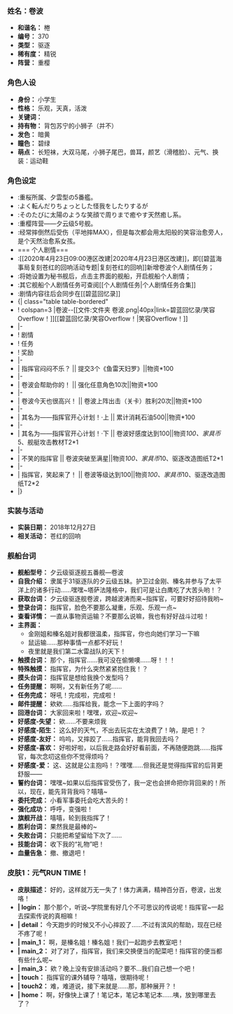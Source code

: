 ### 姓名：卷波
* **和谐名：** 棬
* **编号：** 370
* **类型：** 驱逐
* **稀有度：** 精锐
* **阵营：** 重樱


### 角色人设
* **身份：** 小学生
* **性格：** 乐观，天真，活泼
* **关键词：** 
* **持有物：** 背包苏宁的小狮子（并不）
* **发色：** 暗黄
* **瞳色：** 碧绿
* **萌点：** 长短袜，大双马尾，小狮子尾巴，兽耳，颜艺（滑稽脸）、元气、换装：运动鞋


### 角色设定
* :重桜所属、夕雲型の5番艦。
* :よく転んだりちょっとした怪我をしたりするが
* :そのたびに太陽のような笑顔で周りまで癒やす天然癒し系。
* :重樱阵营——夕云级5号舰。
* :经常摔倒然后受伤（平地摔MAX），但是每次都会用太阳般的笑容治愈旁人，是个天然治愈系女孩。
* === 个人剧情===
* :[[2020年4月23日09:00港区改建|2020年4月23日港区改建]]，即[[碧蓝海事局复刻苍红的回响活动专题|复刻苍红的回响]]新增卷波个人剧情任务；
* :将她设置为秘书舰后，点击主界面的舰船，开启舰船个人剧情；
* :其它舰船个人剧情任务可查阅[[个人剧情任务|个人剧情任务合集]]
* :剧情内容往后会同步在[[碧蓝回忆录]]
* {| class="table table-bordered"
* ! colspan=3 |卷波--[[文件:文件夹 卷波.png|40px|link=碧蓝回忆录/笑容Overflow！]][[碧蓝回忆录/笑容Overflow！|笑容Overflow！]]
* |-
* ! 剧情
* ! 任务
* ! 奖励
* |-
* | 指挥官闷闷不乐？ || 提交3个《鱼雷天妇罗》||物资*100
* |-
* | 卷波会帮助你的！ || 强化任意角色10次||物资*100
* |-
* | 卷波今天也很高兴！ || 卷波上阵出击（关卡）胜利20次||物资*100
* |-
* | 其名为——指挥官开心计划！·上 || 累计消耗石油500||物资*100
* |-
* | 其名为——指挥官开心计划！·下 || 卷波好感度达到100||物资*100、家具币*5、舰艇攻击教材T2*1
* |-
* | 不笑的指挥官 || 卷波突破至满星||物资*100、家具币*10、驱逐改造图纸T2*1
* |-
* | 指挥官，笑起来了！ || 卷波等级达到100||物资*100、家具币*10、驱逐改造图纸T2*2
* |}


### 实装与活动
* **实装日期：** 2018年12月27日
* **相关活动：** 苍红的回响


### 舰船台词
* **舰船型号：** 夕云级驱逐舰五番舰—卷波
* **自我介绍：** 隶属于31驱逐队的夕云级五妹。护卫过金刚、榛名并参与了太平洋上的诸多行动……嘿嘿~塔萨法隆格中，我们可是让白鹰吃了大苦头哟！？
* **获取台词：** 夕云级驱逐舰卷波，跨越波涛而来~指挥官，可要好好招待我哟~
* **登录台词：** 指挥官，脸色不要那么凝重，乐观、乐观一点~
* **查看详情：** 一直从事物资运输？不要那么说嘛，我也有好好战斗过啦！
* **主界面：**
  * 金刚姐和榛名姐对我都很温柔，指挥官，你也向她们学习一下嘛
  * 鼠运输……那种事情一点都不好玩！
  * 夜里就是我们第二水雷战队的天下！
* **触摸台词：** 那个，指挥官……我可没在偷懒噢……呀！！！
* **特殊触摸：** 指挥官，为什么突然紧紧抱住我！？
* **摸头台词：** 指挥官是想给我换个发型吗？
* **任务提醒：** 啊啊，又有新任务了呢……
* **任务完成：** 呀吼！完成啦，完成啦！
* **邮件提醒：** 欸欸……指挥给我，能念一下上面的字吗？
* **回港台词：** 大家回来啦！嘿嘿，欢迎~欢迎~
* **好感度-失望：** 欸……不要来烦我
* **好感度-陌生：** 这么好的天气，不出去玩实在太浪费了！呐，是吧！？
* **好感度-友好：** 呜呜，又摔跤了……指挥官，能背我回去吗？
* **好感度-喜欢：** 好啦好啦，以后我走路会好好看前面，不再随便跑跳……指挥官，每次念叨这些你不觉得烦吗？
* **好感度-爱：** 这、这就是公主抱吗！？嘿嘿……但我还是觉得指挥官的后背更舒服——
* **誓约台词：** 嘿嘿~如果以后指挥官受伤了，我一定也会拼命把你背回来的！所以，现在，能先背背我吗？嘻嘻~
* **委托完成：** 小看军事委托会吃大苦头的！
* **强化成功：** 呼呼，变强啦！
* **旗舰开战：** 嘻嘻，轮到我指挥了！
* **胜利台词：** 果然我是最棒的~
* **失败台词：** 只能把希望留给下次了……
* **技能台词：** 收下我的“礼物”吧！
* **血量告急：** 撤、撤退吧！


### 皮肤1：元气RUN TIME！
* **皮肤描述：** 好的，这样就万无一失了！体力满满，精神百分百，卷波，出发咯！
* **| login：** 那个那个，听说~学院里有好几个不可思议的传说呢！指挥官~一起去探索传说的真相嘛！
* **| detail：** 今天跑步的时候又不小心摔跤了……不过有滨风的帮助，现在已经不疼了呢！
* **| main_1：** 啊，是榛名姐！榛名姐！我们一起跑步去教室吧！
* **| main_2：** 对了对了，指挥官，我们来交换便当的配菜吧！指挥官的便当都有些什么呢~
* **| main_3：** 欸？晚上没有安排活动吗？要不…我们自己想一个吧！
* **| touch：** 指挥官的课外辅导？嘻嘻，很期待呢！
* **| touch2：** 难，难道说，接下来就是……那，那种展开？！
* **| home：** 啊，好像快上课了！笔记本，笔记本笔记本……咦，放到哪里去了？
